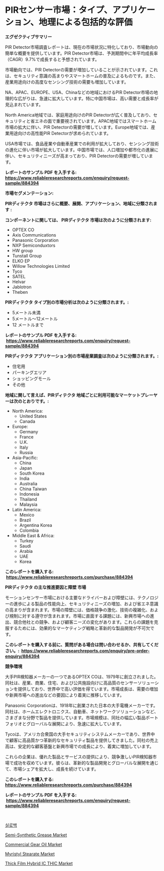 <p><h1>PIRセンサー市場：タイプ、アプリケーション、地理による包括的な評価</h1></p><p><strong>エグゼクティブサマリー</strong></p>
<p><p>PIR Detector市場調査レポートは、現在の市場状況に特化しており、市場動向の簡単な概要を提供しています。PIR Detector市場は、予測期間中に年平均成長率（CAGR）9.7%で成長すると予想されています。</p><p>市場動向では、PIR Detectorの需要が増加していることが示されています。これは、セキュリティ意識の高まりやスマートホームの普及によるものです。また、産業用途向けの高度なセンシング技術の需要も増加しています。</p><p>NA、APAC、EUROPE、USA、Chinaなどの地域におけるPIR Detector市場の地理的な広がりは、急速に拡大しています。特に中国市場は、高い需要と成長率が見込まれています。</p><p>North America地域では、家庭用途向けのPIR Detectorが広く普及しており、セキュリティと省エネの面で重要視されています。APAC地域ではスマートホーム市場の拡大に伴い、PIR Detectorの需要が増しています。Europe地域では、産業用途向けの高性能PIR Detectorが求められています。</p><p>USA市場では、食品産業や自動車産業での利用が拡大しており、センシング技術の進化に伴い市場が拡大しています。中国市場では、人口増加や都市化の進展に伴い、セキュリティニーズが高まっており、PIR Detectorの需要が増しています。</p></p>
<p><strong>レポートのサンプル PDF を入手する: <a href="https://www.reliableresearchreports.com/enquiry/request-sample/884394">https://www.reliableresearchreports.com/enquiry/request-sample/884394</a></strong></p>
<p><strong>市場セグメンテーション:</strong></p>
<p><strong> PIRディテクタ 市場はさらに概要、展開、アプリケーション、地域に分類されます :</strong></p>
<p><strong>コンポーネントに関しては、 PIRディテクタ 市場は次のように分類されます: &nbsp;</strong></p>
<p><ul><li>OPTEX CO</li><li>Axis Communications</li><li>Panasonic Corporation</li><li>NXP Semiconduxtors</li><li>HW group</li><li>Tunstall Group</li><li>ELKO EP</li><li>Willow Technologies Limited</li><li>Tyco</li><li>SATEL</li><li>Helvar</li><li>Jablotron</li><li>Theben</li></ul></p>
<p><strong> PIRディテクタ タイプ別の市場分析は次のように分類されます。:</strong></p>
<p><ul><li>5メートル未満</li><li>5メートル〜12メートル</li><li>12 メートルまで</li></ul></p>
<p><strong>レポートのサンプル PDF を入手する: &nbsp;<a href="https://www.reliableresearchreports.com/enquiry/request-sample/884394">https://www.reliableresearchreports.com/enquiry/request-sample/884394</a></strong></p>
<p><strong> PIRディテクタ アプリケーション別の市場産業調査は次のように分類されます。:</strong></p>
<p><ul><li>住宅用</li><li>パーキングエリア</li><li>ショッピングモール</li><li>その他</li></ul></p>
<p><strong>地域に関して言えば、PIRディテクタ 地域ごとに利用可能なマーケットプレーヤーは次のとおりです。:</strong></p>
<p><ul>
    <li>
        North America:
        <ul>
            <li>United States</li>
            <li>Canada</li>
        </ul>
    </li>
    <li>
        Europe:
        <ul>
            <li>Germany</li>
            <li>France</li>
            <li>U.K.</li>
            <li>Italy</li>
            <li>Russia</li>
        </ul>
    </li>
    <li>
        Asia-Pacific:
        <ul>
            <li>China</li>
            <li>Japan</li>
            <li>South Korea</li>
            <li>India</li>
            <li>Australia</li>
            <li>China Taiwan</li>
            <li>Indonesia</li>
            <li>Thailand</li>
            <li>Malaysia</li>
        </ul>
    </li>
    <li>
        Latin America:
        <ul>
            <li>Mexico</li>
            <li>Brazil</li>
            <li>Argentina Korea</li>
            <li>Colombia</li>
        </ul>
    </li>
    <li>
        Middle East & Africa:
        <ul>
            <li>Turkey</li>
            <li>Saudi</li>
            <li>Arabia</li>
            <li>UAE</li>
            <li>Korea</li>
        </ul>
    </li>
    </ul></p>
<p><strong>このレポートを購入する: &nbsp;<a href="https://www.reliableresearchreports.com/purchase/884394">https://www.reliableresearchreports.com/purchase/884394</a></strong></p>
<p><strong>PIRディテクタ の主な推進要因と障壁 市場</strong></p>
<p><p>モーションセンサー市場における主要なドライバーおよび障壁には、テクノロジーの進歩による製品の性能向上、セキュリティニーズの増加、および省エネ意識の高まりが含まれます。市場の障壁には、価格競争の激化、技術の複雑化、および規制に対する遵守が含まれます。市場に直面する課題には、新興市場への進出、競合他社との競争、および顧客ニーズの変化があります。これらの課題を克服するためには、効果的なマーケティング戦略と革新的な製品開発が不可欠です。</p></p>
<p><strong>このレポートを購入する前に、質問がある場合は問い合わせるか、共有してください。:&nbsp; <a href="https://www.reliableresearchreports.com/enquiry/pre-order-enquiry/884394">https://www.reliableresearchreports.com/enquiry/pre-order-enquiry/884394</a></strong></p>
<p><strong>競争環境</strong></p>
<p><p>大手PIR検知器メーカーの一つであるOPTEX COは、1979年に創立されました。同社は、産業、商業、住宅、および公共施設向けに高品質のセンサーソリューションを提供しており、世界中で高い評価を得ています。市場成長は、需要の増加や新興市場への進出などの要因により着実に推移しています。</p><p>Panasonic Corporationは、1918年に創業された日本の大手電機メーカーです。同社は、ホームエレクトロニクス、自動車、ネットワークソリューションなど、さまざまな分野で製品を提供しています。市場規模は、同社の幅広い製品ポートフォリオとグローバルな展開により、急速に拡大しています。</p><p>Tycoは、アメリカ合衆国の大手セキュリティシステムメーカーであり、世界中で顧客に高品質かつ革新的なセキュリティ製品を提供してきました。同社の売上高は、安定的な顧客基盤と新興市場での成長により、着実に増加しています。</p><p>これらの企業は、優れた製品とサービスの提供により、競争激しいPIR検知器市場で成功を収めています。彼らは、革新的な製品開発とグローバルな展開を通じて、市場シェアを拡大し、成長を続けています。</p></p>
<p><strong>このレポートを購入する: &nbsp; <a href="https://www.reliableresearchreports.com/purchase/884394">https://www.reliableresearchreports.com/purchase/884394</a></strong></p>
<p><strong>レポートのサンプル PDF を入手する: &nbsp;<a href="https://www.reliableresearchreports.com/enquiry/request-sample/884394">https://www.reliableresearchreports.com/enquiry/request-sample/884394</a></strong><strong></strong></p>
<p>&nbsp;</p>
<p><p><a href="https://github.com/vdhdwjyp90142/Market-Research-Report-List-1/blob/main/4756256194736.md">실로백</a></p><p><a href="https://github.com/dringals/Market-Research-Report-List-3/blob/main/semi-synthetic-grease-market.md">Semi-Synthetic Grease Market</a></p><p><a href="https://github.com/lbird53714/Market-Research-Report-List-3/blob/main/commercial-gear-oil-market.md">Commercial Gear Oil Market</a></p><p><a href="https://issuu.com/reportprime-2/docs/myristyl-stearate-market-size-2030.pptx">Myristyl Stearate Market</a></p><p><a href="https://view.publitas.com/reportprime-1/thick-film-hybrid-ic-thic-market-dynamics-2024-2031-also-about-its-market-trends-projections-and-opportunities/">Thick Film Hybrid IC THIC Market</a></p></p>